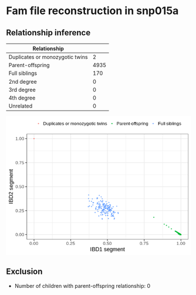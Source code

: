 # Fam file reconstruction in snp015a
## Relationship inference
| Relationship |   |
| ------------ | - |
| Duplicates or monozygotic twins| 2 |
| Parent-offspring| 4935 |
| Full siblings| 170 |
| 2nd degree| 0 |
| 3rd degree| 0 |
| 4th degree| 0 |
| Unrelated| 0 |

![](fam_reconstruction/ibd_plot.png)
## Exclusion
- Number of children with parent-offspring relationship: 0
